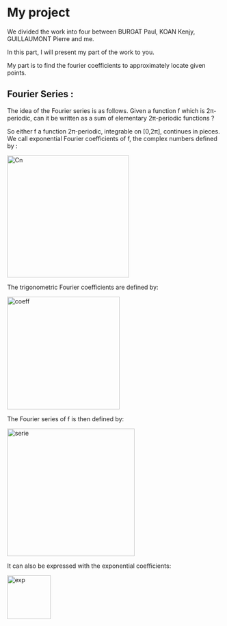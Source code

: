 # My project

We divided the work into four between BURGAT Paul, KOAN Kenjy, GUILLAUMONT Pierre and me.

In this part, I will present my part of the work to you.

My part is to find the fourier coefficients to approximately locate given points.

## Fourier Series :

The idea of the Fourier series is as follows. 
Given a function f which is 2π-periodic, can it be written as a sum of elementary 2π-periodic functions ?  

So either f a function 2π-periodic, integrable on [0,2π], continues in pieces. We call exponential Fourier coefficients of f, the complex numbers defined by :

<img width="285" alt="Cn" src="https://user-images.githubusercontent.com/81428023/113521178-0ec08e00-9598-11eb-9e72-04083d4f7ef7.png">

The trigonometric Fourier coefficients are defined by:

<img width="263" alt="coeff" src="https://user-images.githubusercontent.com/81428023/113521199-2d268980-9598-11eb-82eb-fc55e6215ed1.png">

The Fourier series of f is then defined by:

<img width="298" alt="serie" src="https://user-images.githubusercontent.com/81428023/113521209-47f8fe00-9598-11eb-9236-6b7b1618f41a.png">

It can also be expressed with the exponential coefficients:

<img width="102" alt="exp" src="https://user-images.githubusercontent.com/81428023/113521218-56dfb080-9598-11eb-8efc-e9ff8e96eaab.png">
